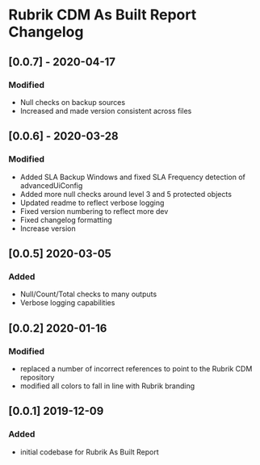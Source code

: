 # Rubrik CDM As Built Report Changelog

## [0.0.7] - 2020-04-17

### Modified

* Null checks on backup sources
* Increased and made version consistent across files

## [0.0.6] - 2020-03-28

### Modified

* Added SLA Backup Windows and fixed SLA Frequency detection of advancedUiConfig
* Added more null checks around level 3 and 5 protected objects
* Updated readme to reflect verbose logging
* Fixed version numbering to reflect more dev
* Fixed changelog formatting
* Increase version

## [0.0.5] 2020-03-05

### Added

* Null/Count/Total checks to many outputs
* Verbose logging capabilities

## [0.0.2] 2020-01-16

### Modified

* replaced a number of incorrect references to point to the Rubrik CDM repository
* modified all colors to fall in line with Rubrik branding

## [0.0.1] 2019-12-09

### Added

* initial codebase for Rubrik As Built Report
